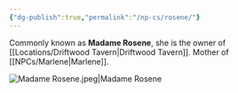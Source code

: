 ```yaml
---
{"dg-publish":true,"permalink":"/np-cs/rosene/"}
---
```


Commonly known as **Madame Rosene**, she is the owner of [[Locations/Driftwood Tavern\|Driftwood Tavern]]. Mother of [[NPCs/Marlene\|Marlene]].

![Madame Rosene.jpeg|Madame Rosene](/img/user/Assets/Madame%20Rosene.jpeg)
